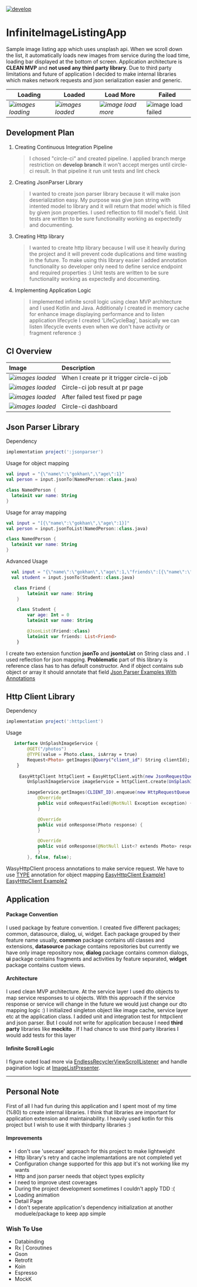 [![develop](https://circleci.com/gh/gokhanaliccii/InfiniteImageListingApp/tree/develop.svg?style=svg)](https://circleci.com/gh/gokhanaliccii/InfiniteImageListingApp/tree/develop)

# InfiniteImageListingApp

Sample image listing app which uses unsplash api. When we scroll down the list, it automatically loads new images from service during the load time, loading bar displayed at the bottom of screen. Application architecture is **CLEAN MVP** and **not used any third party library**. Due to third party limitations and future of application I decided to make internal libraries which makes network requests and json serialization easier and generic.

Loading | Loaded | Load More | Failed|
--- | --- | --- | --- |
*![images loading](https://github.com/gokhanaliccii/InfiniteImageListingApp/blob/develop/screenshots/data_loading.png)*|*![images loaded](https://github.com/gokhanaliccii/InfiniteImageListingApp/blob/develop/screenshots/loaded.png)*|*![image load more](https://github.com/gokhanaliccii/InfiniteImageListingApp/blob/develop/screenshots/load_more.png)*|![image load failed](https://github.com/gokhanaliccii/InfiniteImageListingApp/blob/develop/screenshots/data_load_failed.png)



## Development Plan
 1. Creating Continuous Integration Pipeline
 
     >I chosed "circle-ci" and created pipeline. I applied branch merge restriction on **develop branch** it won't accept merges until circle-ci result. In that pipeline it run unit tests and lint check
       
 2. Creating JsonParser Library
 
    >I wanted to create json parser library because it will make json deserialization easy. My purpose was give json string with intented model to library and it will return that model which is filled by given json properties. I used reflection to fill model's field. Unit tests are written to be sure functionality working as expectedly and documenting.
    
 3. Creating Http library
  
     >I wanted to create http library because I will use it heavily during the project and it will prevent code duplications and time wasting in the future. To make using this library easier I added annotation functionality so developer only need to define service endpoint and required properties :) Unit tests are written to be sure functionality working as expectedly and documenting.

 4. Implementing Application Logic
    >I implemented infinite scroll logic using clean MVP architecture and I used Kotlin and Java. Additionaly I created in memory cache for enhance image displaying performance and to listen application lifecycle I created 'LifeCycleBag', basically we can listen lifecycle events even when we don't have activity or fragment reference :)


## CI Overview

Image | Description |
:--- | :--- |
*![images loaded](https://github.com/gokhanaliccii/InfiniteImageListingApp/blob/develop/screenshots/pull_request.png)*|When I create pr it trigger circle-ci job
*![images loaded](https://github.com/gokhanaliccii/InfiniteImageListingApp/blob/develop/screenshots/pull_request_ci_result.png)*|Circle-ci job result at pr page
*![images loaded](https://github.com/gokhanaliccii/InfiniteImageListingApp/blob/develop/screenshots/pr_after_fixed.png)*|After failed test fixed pr page
*![images loaded](https://github.com/gokhanaliccii/InfiniteImageListingApp/blob/develop/screenshots/ci_report_detail.png)*|Circle-ci dashboard

## Json Parser Library

Dependency
```gradle
implementation project(':jsonparser')
```
Usage for object mapping
```kotlin
val input = "{\"name\":\"gokhan\",\"age\":1}"
val person = input.jsonTo(NamedPerson::class.java)

class NamedPerson {
  lateinit var name: String
}
```
Usage for array mapping
```kotlin
val input = "[{\"name\":\"gokhan\",\"age\":1}]"
val person = input.jsonToList(NamedPerson::class.java)

class NamedPerson {
  lateinit var name: String
}
```

Advanced Usage 
```kotlin
  val input = "{\"name\":\"gokhan\",\"age\":1,\"friends\":[{\"name\":\"ahmet\"}]}"
  val student = input.jsonTo(Student::class.java)

   class Friend {
        lateinit var name: String
    }

    class Student {
        var age: Int = 0
        lateinit var name: String

        @JsonList(Friend::class)
        lateinit var friends: List<Friend>
    }
```

I create two extension function **jsonTo** and **jsontoList** on String class and . I used reflection for json mapping. **Problematic** part of this library is reference class has to has default constructor. And if object contains sub object or array it should annotate that field [Json Parser Examples With Annotations](https://github.com/gokhanaliccii/InfiniteImageListingApp/blob/develop/jsonparser/src/test/java/com/gokhanaliccii/jsonparser/JsonParserTest.kt)

## Http Client Library
Dependency
```gradle
implementation project(':httpclient')
```
Usage

```kotlin
   interface UnSplashImageService {
        @GET("/photos")
        @TYPE(value = Photo.class, isArray = true)
        Request<Photo> getImages(@Query("client_id") String clientId);
    }
    
     EasyHttpClient httpClient = EasyHttpClient.with(new JsonRequestQueue(), BASE_URL);
        UnSplashImageService imageService = httpClient.create(UnSplashImageService.class);

        imageService.getImages(CLIENT_ID).enqueue(new HttpRequestQueue.HttpResult<Photo>() {
            @Override
            public void onRequestFailed(@NotNull Exception exception) {
            }

            @Override
            public void onResponse(Photo response) {
            }

            @Override
            public void onResponse(@NotNull List<? extends Photo> response) {
            }
        }, false, false);
``` 
WasyHttpClient process annotations to make service request. We have to use [TYPE](https://github.com/gokhanaliccii/InfiniteImageListingApp/blob/develop/httpclient/src/main/java/com/gokhanaliccii/httpclient/annotation/method/TYPE.kt) annotation for object mapping
[EasyHttpClient Example1](https://github.com/gokhanaliccii/InfiniteImageListingApp/blob/develop/httpclient/src/test/java/com/gokhanaliccii/httpclient/HttpClientTest.java)        [EasyHttpClient Example2](https://github.com/gokhanaliccii/InfiniteImageListingApp/blob/develop/httpclient/src/androidTest/java/com/gokhanaliccii/httpclient/HttpClientTest.java) 

## Application

#### Package Convention
I used package by feature convention. I created five different packages; common, datasource, dialog, ui, widget. Each package grouped by their feature name usually, **common** package contains util classes and extensions, **datasource** package contains repositories but currently we have only image repository now, **dialog** package contains common dialogs, **ui** package contains fragments and activities by feature separated, **widget** package contains custom views.

#### Architecture
I used clean MVP architecture. At the service layer I used dto objects to map service responses to ui objects. With this approach if the service response or service will change in the future we would just change our dto mapping logic :) I initialized singleton object like image cache, service layer etc at the application class. I added unit and integration test for httpclient and json parser. But I could not write for application because I need **third party** libraries like **mockito** . If I had chance to use third party libraries I would add tests for this layer

#### Infinite Scroll Logic
I figure outed load more via [EndlessRecyclerViewScrollListener](https://github.com/gokhanaliccii/InfiniteImageListingApp/blob/develop/app/src/main/java/com/gokhanaliccii/infiniteimagelisting/common/recyclerview/EndlessRecyclerViewScrollListener.kt) and handle pagination logic at [ImageListPresenter](https://github.com/gokhanaliccii/InfiniteImageListingApp/blob/develop/app/src/main/java/com/gokhanaliccii/infiniteimagelisting/ui/images/ImageListPresenter.kt).


___
## Personal Note
First of all I had fun during this application and I spent most of my time (%80) to create internal libraries. I think that libraries are important for application extension and maintainability. I heavily used kotlin for this project but I wish to use it with thirdparty libraries :) 

#### Improvements
* I don't use 'usecase' approach for this project to make lightweight
* Http library's retry and cache implemantations are not completed yet
* Configuration change supported for this app but it's not working like my wants
* Http and json parser needs that object types explicity
* I need to improve utest coverages
* During the project development sometimes I couldn't apply TDD :(
* Loading animation
* Detail Page
* I don't seperate application's dependency initialization at another moduele/package to keep app simple

### Wish To Use 
* Databinding
* Rx | Coroutines
* Gson
* Retrofit
* Koin
* Espresso
* MockK


